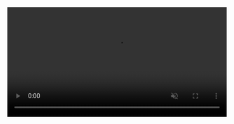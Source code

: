 <video width="100%" controls autoplay loop muted>
  <source src="https://github-production-user-asset-6210df.s3.amazonaws.com/194072985/456723261-5d79bc9e-f3b4-4353-89ba-589bef7adbfe.mp4?X-Amz-Algorithm=AWS4-HMAC-SHA256&X-Amz-Credential=AKIAVCODYLSA53PQK4ZA%2F20250618%2Fus-east-1%2Fs3%2Faws4_request&X-Amz-Date=20250618T213820Z&X-Amz-Expires=300&X-Amz-Signature=8ee05cdec1509c278e5ae5573548cf092121d03ea263f1642fe153ed19f075ac&X-Amz-SignedHeaders=host" type="video/mp4">
  Your browser does not support the video tag.
</video>
